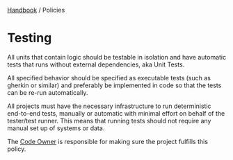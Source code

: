 [Handbook](../README.md) / Policies

# Testing

All units that contain logic should be testable in isolation and have automatic tests that runs without external dependencies, aka Unit Tests.

All specified behavior should be specified as executable tests (such as gherkin or similar) and preferably be implemented in code so that the tests can be re-run automatically.

All projects must have the necessary infrastructure to run deterministic end-to-end tests, manually or automatic with minimal effort on behalf of the tester/test runner. This means that running tests should not require any manual set up of systems or data.

The [Code Owner](code-owners.md) is responsible for making sure the project fulfills this policy.

